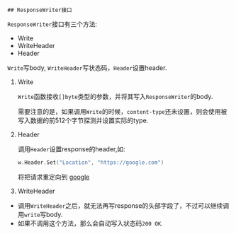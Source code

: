     ## ResponseWriter接口

`ResponseWriter`接口有三个方法:
  - Write
  - WriteHeader
  - Header

`Write`写body, `WriteHeader`写状态码，`Header`设置header.

1. Write
    
    `Write`函数接收`[]byte`类型的参数，并将其写入`ResponseWriter`的body.

    需要注意的是，如果调用`Write`的时候，`content-type`还未设置，则会使用被写入数据的前512个字节探测并设置实际的type.

2. Header

    调用`Header`设置response的header,如:

    ```go
    w.Header.Set("Location", "https://google.com")
    ```
    将把请求重定向到 [google](https://google.com)


3. WriteHeader

- 调用`WriteHeader`之后，就无法再写response的头部字段了，不过可以继续调用`write`写body.
- 如果不调用这个方法，那么会自动写入状态码`200 OK`.


